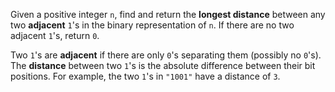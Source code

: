 Given a positive integer `n`, find and return the **longest distance** between any two **adjacent** `1`'s in the binary representation of `n`. If there are no two adjacent `1`'s, return `0`.

Two `1`'s are **adjacent** if there are only `0`'s separating them (possibly no `0`'s). The **distance** between two `1`'s is the absolute difference between their bit positions. For example, the two `1`'s in `"1001"` have a distance of `3`.